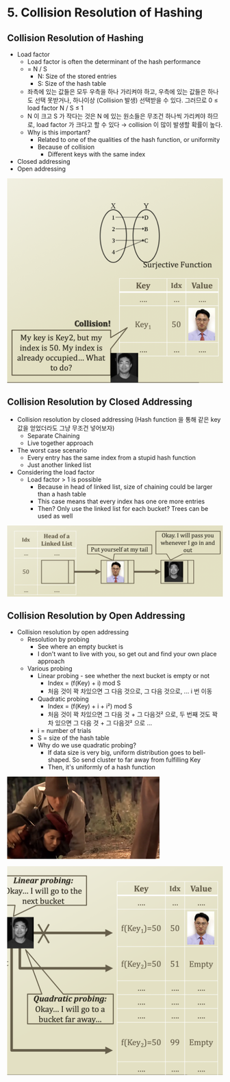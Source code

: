 # 5. Collision Resolution of Hashing

## Collision Resolution of Hashing

* Load factor
  * Load factor is often the determinant of the hash performance
  * = N / S
    * N: Size of the stored entries
    * S: Size of the hash table
  * 좌측에 있는 값들은 모두 우측을 하나 가리켜야 하고, 우측에 있는 값들은 하나도 선택 못받거나, 하나이상 \(Collision 발생\) 선택받을 수 있다. 그러므로 0 ≤ load factor N / S ≤ 1
  * N 이 크고 S 가 작다는 것은 N 에 있는 원소들은 무조건 하나씩 가리켜야 하므로, load factor 가 크다고 할 수 있다 → collision 이 많이 발생할 확률이 높다.
  * Why is this important?
    * Related to one of the qualities of the hash function, or uniformity
    * Because of collision
      * Different keys with the same index
* Closed addressing
* Open addressing

![](.gitbook/assets/2019-12-26-9.11.25.png)

## Collision Resolution by Closed Addressing

* Collision resolution by closed addressing \(Hash function 을 통해 같은 key 값을 얻었더라도 그냥 무조건 넣어보자\)
  * Separate Chaining
  * Live together approach
* The worst case scenario
  * Every entry has the same index from a stupid hash function
  * Just another linked list
* Considering the load factor
  * Load factor &gt; 1 is possible
    * Because in head of linked list, size of chaining could be larger than a hash table
    * This case means that every index has one ore more entries
    * Then? Only use the linked list for each bucket? Trees can be used as well

![Closed Addressing](.gitbook/assets/2019-12-26-9.22.40.png)

## Collision Resolution by Open Addressing

* Collision resolution by open addressing
  * Resolution by probing
    * See where an empty bucket is
    * I don't want to live with you, so get out and find your own place approach
  * Various probing
    * Linear probing - see whether the next bucket is empty or not
      * Index = \(f\(Key\) + i\) mod S
      * 처음 것이 꽉 차있으면 그 다음 것으로, 그 다음 것으로, ... i 번 이동
    * Quadratic probing
      * Index = \(f\(Key\) + i + i²\) mod S
      * 처음 것이 꽉 차있으면 그 다음 것 + 그 다음것² 으로, 두 번째 것도 꽉 차 있으면 그 다음 것 + 그 다음것²  으로 ...
    * i = number of trials
    * S = size of the hash table
    * Why do we use quadratic probing?
      * If data size is very big, uniform distribution goes to bell-shaped. So send cluster to far away from fulfilling Key
      * Then, it's uniformly of a hash function 

![Bell-shaped &#x2192; Uniformly Distributed](.gitbook/assets/image%20%281%29.png)

![Open Addressing](.gitbook/assets/2019-12-26-9.35.12.png)



​

